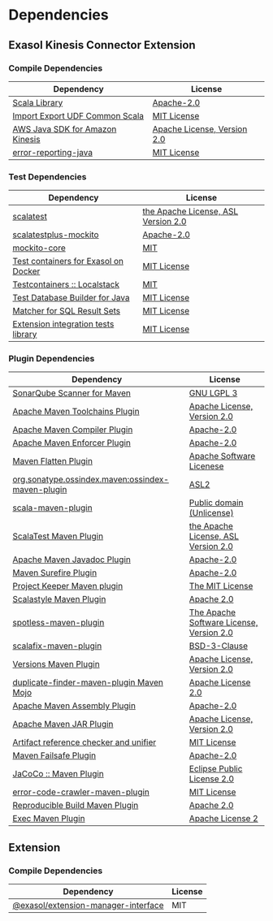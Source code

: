 <!-- @formatter:off -->
# Dependencies

## Exasol Kinesis Connector Extension

### Compile Dependencies

| Dependency                           | License                          |
| ------------------------------------ | -------------------------------- |
| [Scala Library][0]                   | [Apache-2.0][1]                  |
| [Import Export UDF Common Scala][2]  | [MIT License][3]                 |
| [AWS Java SDK for Amazon Kinesis][4] | [Apache License, Version 2.0][5] |
| [error-reporting-java][6]            | [MIT License][7]                 |

### Test Dependencies

| Dependency                                 | License                                  |
| ------------------------------------------ | ---------------------------------------- |
| [scalatest][8]                             | [the Apache License, ASL Version 2.0][9] |
| [scalatestplus-mockito][10]                | [Apache-2.0][9]                          |
| [mockito-core][11]                         | [MIT][12]                                |
| [Test containers for Exasol on Docker][13] | [MIT License][14]                        |
| [Testcontainers :: Localstack][15]         | [MIT][16]                                |
| [Test Database Builder for Java][17]       | [MIT License][18]                        |
| [Matcher for SQL Result Sets][19]          | [MIT License][20]                        |
| [Extension integration tests library][21]  | [MIT License][22]                        |

### Plugin Dependencies

| Dependency                                              | License                                        |
| ------------------------------------------------------- | ---------------------------------------------- |
| [SonarQube Scanner for Maven][23]                       | [GNU LGPL 3][24]                               |
| [Apache Maven Toolchains Plugin][25]                    | [Apache License, Version 2.0][26]              |
| [Apache Maven Compiler Plugin][27]                      | [Apache-2.0][26]                               |
| [Apache Maven Enforcer Plugin][28]                      | [Apache-2.0][26]                               |
| [Maven Flatten Plugin][29]                              | [Apache Software Licenese][26]                 |
| [org.sonatype.ossindex.maven:ossindex-maven-plugin][30] | [ASL2][31]                                     |
| [scala-maven-plugin][32]                                | [Public domain (Unlicense)][33]                |
| [ScalaTest Maven Plugin][34]                            | [the Apache License, ASL Version 2.0][9]       |
| [Apache Maven Javadoc Plugin][35]                       | [Apache-2.0][26]                               |
| [Maven Surefire Plugin][36]                             | [Apache-2.0][26]                               |
| [Project Keeper Maven plugin][37]                       | [The MIT License][38]                          |
| [Scalastyle Maven Plugin][39]                           | [Apache 2.0][40]                               |
| [spotless-maven-plugin][41]                             | [The Apache Software License, Version 2.0][26] |
| [scalafix-maven-plugin][42]                             | [BSD-3-Clause][43]                             |
| [Versions Maven Plugin][44]                             | [Apache License, Version 2.0][26]              |
| [duplicate-finder-maven-plugin Maven Mojo][45]          | [Apache License 2.0][40]                       |
| [Apache Maven Assembly Plugin][46]                      | [Apache-2.0][26]                               |
| [Apache Maven JAR Plugin][47]                           | [Apache License, Version 2.0][26]              |
| [Artifact reference checker and unifier][48]            | [MIT License][49]                              |
| [Maven Failsafe Plugin][50]                             | [Apache-2.0][26]                               |
| [JaCoCo :: Maven Plugin][51]                            | [Eclipse Public License 2.0][52]               |
| [error-code-crawler-maven-plugin][53]                   | [MIT License][54]                              |
| [Reproducible Build Maven Plugin][55]                   | [Apache 2.0][31]                               |
| [Exec Maven Plugin][56]                                 | [Apache License 2][26]                         |

## Extension

### Compile Dependencies

| Dependency                                | License |
| ----------------------------------------- | ------- |
| [@exasol/extension-manager-interface][57] | MIT     |

[0]: https://www.scala-lang.org/
[1]: https://www.apache.org/licenses/LICENSE-2.0
[2]: https://github.com/exasol/import-export-udf-common-scala/
[3]: https://github.com/exasol/import-export-udf-common-scala/blob/main/LICENSE
[4]: https://aws.amazon.com/sdkforjava
[5]: https://aws.amazon.com/apache2.0
[6]: https://github.com/exasol/error-reporting-java/
[7]: https://github.com/exasol/error-reporting-java/blob/main/LICENSE
[8]: http://www.scalatest.org
[9]: http://www.apache.org/licenses/LICENSE-2.0
[10]: https://github.com/scalatest/scalatestplus-mockito
[11]: https://github.com/mockito/mockito
[12]: https://opensource.org/licenses/MIT
[13]: https://github.com/exasol/exasol-testcontainers/
[14]: https://github.com/exasol/exasol-testcontainers/blob/main/LICENSE
[15]: https://java.testcontainers.org
[16]: http://opensource.org/licenses/MIT
[17]: https://github.com/exasol/test-db-builder-java/
[18]: https://github.com/exasol/test-db-builder-java/blob/main/LICENSE
[19]: https://github.com/exasol/hamcrest-resultset-matcher/
[20]: https://github.com/exasol/hamcrest-resultset-matcher/blob/main/LICENSE
[21]: https://github.com/exasol/extension-manager/
[22]: https://github.com/exasol/extension-manager/blob/main/LICENSE
[23]: http://sonarsource.github.io/sonar-scanner-maven/
[24]: http://www.gnu.org/licenses/lgpl.txt
[25]: https://maven.apache.org/plugins/maven-toolchains-plugin/
[26]: https://www.apache.org/licenses/LICENSE-2.0.txt
[27]: https://maven.apache.org/plugins/maven-compiler-plugin/
[28]: https://maven.apache.org/enforcer/maven-enforcer-plugin/
[29]: https://www.mojohaus.org/flatten-maven-plugin/
[30]: https://sonatype.github.io/ossindex-maven/maven-plugin/
[31]: http://www.apache.org/licenses/LICENSE-2.0.txt
[32]: http://github.com/davidB/scala-maven-plugin
[33]: http://unlicense.org/
[34]: https://www.scalatest.org/user_guide/using_the_scalatest_maven_plugin
[35]: https://maven.apache.org/plugins/maven-javadoc-plugin/
[36]: https://maven.apache.org/surefire/maven-surefire-plugin/
[37]: https://github.com/exasol/project-keeper/
[38]: https://github.com/exasol/project-keeper/blob/main/LICENSE
[39]: http://www.scalastyle.org
[40]: http://www.apache.org/licenses/LICENSE-2.0.html
[41]: https://github.com/diffplug/spotless
[42]: https://github.com/evis/scalafix-maven-plugin
[43]: https://opensource.org/licenses/BSD-3-Clause
[44]: https://www.mojohaus.org/versions/versions-maven-plugin/
[45]: https://basepom.github.io/duplicate-finder-maven-plugin
[46]: https://maven.apache.org/plugins/maven-assembly-plugin/
[47]: https://maven.apache.org/plugins/maven-jar-plugin/
[48]: https://github.com/exasol/artifact-reference-checker-maven-plugin/
[49]: https://github.com/exasol/artifact-reference-checker-maven-plugin/blob/main/LICENSE
[50]: https://maven.apache.org/surefire/maven-failsafe-plugin/
[51]: https://www.jacoco.org/jacoco/trunk/doc/maven.html
[52]: https://www.eclipse.org/legal/epl-2.0/
[53]: https://github.com/exasol/error-code-crawler-maven-plugin/
[54]: https://github.com/exasol/error-code-crawler-maven-plugin/blob/main/LICENSE
[55]: http://zlika.github.io/reproducible-build-maven-plugin
[56]: https://www.mojohaus.org/exec-maven-plugin
[57]: https://registry.npmjs.org/@exasol/extension-manager-interface/-/extension-manager-interface-0.4.1.tgz
